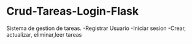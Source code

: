 # Crud-Tareas-Login-Flask
Sistema de gestion de tareas.
-Registrar Usuario
-Iniciar sesion
-Crear, actualizar, eliminar,leer tareas
